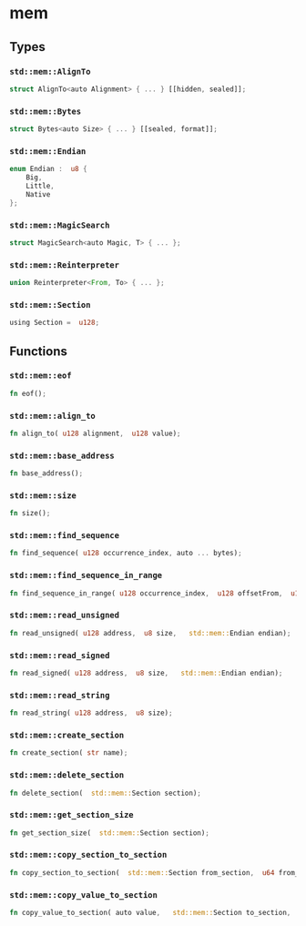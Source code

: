 # mem


## Types

### `std::mem::AlignTo`

```rust
struct AlignTo<auto Alignment> { ... } [[hidden, sealed]];
```
### `std::mem::Bytes`

```rust
struct Bytes<auto Size> { ... } [[sealed, format]];
```
### `std::mem::Endian`

```rust
enum Endian :  u8 {
    Big,
    Little,
    Native
};
```
### `std::mem::MagicSearch`

```rust
struct MagicSearch<auto Magic, T> { ... };
```
### `std::mem::Reinterpreter`

```rust
union Reinterpreter<From, To> { ... };
```
### `std::mem::Section`

```rust
using Section =  u128;
```


## Functions

### `std::mem::eof`


```rust
fn eof();
```
### `std::mem::align_to`


```rust
fn align_to( u128 alignment,  u128 value);
```
### `std::mem::base_address`


```rust
fn base_address();
```
### `std::mem::size`


```rust
fn size();
```
### `std::mem::find_sequence`


```rust
fn find_sequence( u128 occurrence_index, auto ... bytes);
```
### `std::mem::find_sequence_in_range`


```rust
fn find_sequence_in_range( u128 occurrence_index,  u128 offsetFrom,  u128 offsetTo, auto ... bytes);
```
### `std::mem::read_unsigned`


```rust
fn read_unsigned( u128 address,  u8 size,   std::mem::Endian endian);
```
### `std::mem::read_signed`


```rust
fn read_signed( u128 address,  u8 size,   std::mem::Endian endian);
```
### `std::mem::read_string`


```rust
fn read_string( u128 address,  u8 size);
```
### `std::mem::create_section`


```rust
fn create_section( str name);
```
### `std::mem::delete_section`


```rust
fn delete_section(  std::mem::Section section);
```
### `std::mem::get_section_size`


```rust
fn get_section_size(  std::mem::Section section);
```
### `std::mem::copy_section_to_section`


```rust
fn copy_section_to_section(  std::mem::Section from_section,  u64 from_address,   std::mem::Section to_section,  u64 to_address,  u64 size);
```
### `std::mem::copy_value_to_section`


```rust
fn copy_value_to_section( auto value,   std::mem::Section to_section,  u64 to_address);
```
